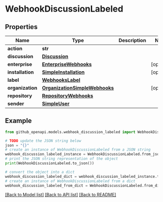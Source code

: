 # WebhookDiscussionLabeled


## Properties

Name | Type | Description | Notes
------------ | ------------- | ------------- | -------------
**action** | **str** |  | 
**discussion** | [**Discussion**](Discussion.md) |  | 
**enterprise** | [**EnterpriseWebhooks**](EnterpriseWebhooks.md) |  | [optional] 
**installation** | [**SimpleInstallation**](SimpleInstallation.md) |  | [optional] 
**label** | [**WebhooksLabel**](WebhooksLabel.md) |  | 
**organization** | [**OrganizationSimpleWebhooks**](OrganizationSimpleWebhooks.md) |  | [optional] 
**repository** | [**RepositoryWebhooks**](RepositoryWebhooks.md) |  | 
**sender** | [**SimpleUser**](SimpleUser.md) |  | 

## Example

```python
from github_openapi.models.webhook_discussion_labeled import WebhookDiscussionLabeled

# TODO update the JSON string below
json = "{}"
# create an instance of WebhookDiscussionLabeled from a JSON string
webhook_discussion_labeled_instance = WebhookDiscussionLabeled.from_json(json)
# print the JSON string representation of the object
print(WebhookDiscussionLabeled.to_json())

# convert the object into a dict
webhook_discussion_labeled_dict = webhook_discussion_labeled_instance.to_dict()
# create an instance of WebhookDiscussionLabeled from a dict
webhook_discussion_labeled_from_dict = WebhookDiscussionLabeled.from_dict(webhook_discussion_labeled_dict)
```
[[Back to Model list]](../README.md#documentation-for-models) [[Back to API list]](../README.md#documentation-for-api-endpoints) [[Back to README]](../README.md)



